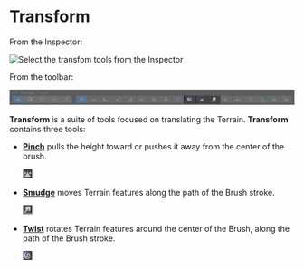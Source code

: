 # Transform

From the Inspector:

![Select the transfom tools from the Inspector](images/Transform.png)

From the toolbar:

![The terrain toolbar with the transform tools highlighted](images/transform-toolbar.png)

**Transform** is a suite of tools focused on translating the Terrain. **Transform** contains three tools:

* [__Pinch__](transform-pinch.md) pulls the height toward or pushes it away from the center of the brush.

   ![Pinch icon](images/Icons/Pinch.png) 
   
* [__Smudge__](transform-smudge.md) moves Terrain features along the path of the Brush stroke.

   ![Smudge icon](images/Icons/Smudge.png) 

* [__Twist__](transform-twist.md) rotates Terrain features around the center of the Brush, along the path of the Brush stroke.

   ![Twist icon](images/Icons/Twist.png) 
   
